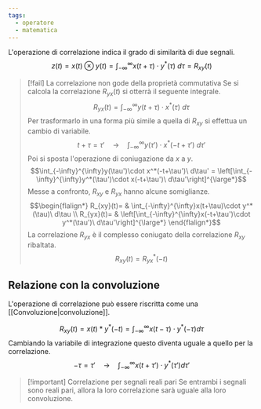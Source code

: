 ```yaml
---
tags:
  - operatore
  - matematica
---
```

L'operazione di correlazione indica il grado di similarità di due segnali.
$$z(t) = x(t) \otimes y(t) = \int_{-\infty}^{\infty}x(t+\tau)\cdot y^*(\tau)\ d\tau = R_{xy}(t)$$
>[!fail] La correlazione non gode della proprietà commutativa
>Se si calcola la correlazione $R_{yx}(t)$ si otterrà il seguente integrale.
>$$R_{yx}(t)=\int_{-\infty}^{\infty}y(t+\tau)\cdot x^*(\tau)\ d\tau$$
>Per trasformarlo in una forma più simile a quella di $R_{xy}$ si effettua un cambio di variabile.
>$$t+\tau=\tau'\quad\longrightarrow\quad\int_{-\infty}^{\infty}y(\tau')\cdot x^*(-t+\tau')\ d\tau'$$
>Poi si sposta l'operazione di coniugazione da $x$ a $y$.
>$$\int_{-\infty}^{\infty}y(\tau')\cdot x^*(-t+\tau')\ d\tau' = \left[\int_{-\infty}^{\infty}y^*(\tau')\cdot x(-t+\tau')\ d\tau'\right]^{\large*}$$
>Messe a confronto, $R_{xy}$ e $R_{yx}$ hanno alcune somiglianze.
>$$\begin{flalign*}
> R_{xy}(t)= & \int_{-\infty}^{\infty}x(t+\tau)\cdot y^*(\tau)\ d\tau \\
> R_{yx}(t)= & \left[\int_{-\infty}^{\infty}x(-t+\tau')\cdot y^*(\tau')\ d\tau'\right]^{\large*}
> \end{flalign*}$$
> La correlazione $R_{yx}$ è il complesso coniugato della correlazione $R_{xy}$ ribaltata.
> $$R_{xy}(t) = R^*_{yx}(-t)$$

## Relazione con la convoluzione

L'operazione di correlazione può essere riscritta come una [[Convoluzione|convoluzione]].

$$R_{xy}(t) = x(t)* y^*(-t) = \int_{-\infty}^{\infty}x(t-\tau)\cdot y^*(-\tau)d\tau$$
Cambiando la variabile di integrazione questo diventa uguale a quello per la correlazione.
$$-\tau=\tau'\quad\longrightarrow\quad\int_{-\infty}^{\infty}x(t+\tau')\cdot y^*(\tau')d\tau'$$
>[!important] Correlazione per segnali reali pari
>Se entrambi i segnali sono reali pari, allora la loro correlazione sarà uguale alla loro convoluzione.
